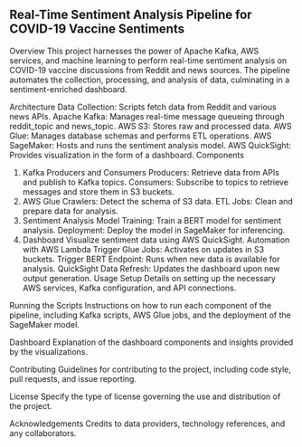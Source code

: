 ## Real-Time Sentiment Analysis Pipeline for COVID-19 Vaccine Sentiments
Overview
This project harnesses the power of Apache Kafka, AWS services, and machine learning to perform real-time sentiment analysis on COVID-19 vaccine discussions from Reddit and news sources. The pipeline automates the collection, processing, and analysis of data, culminating in a sentiment-enriched dashboard.

Architecture
Data Collection: Scripts fetch data from Reddit and various news APIs.
Apache Kafka: Manages real-time message queueing through reddit_topic and news_topic.
AWS S3: Stores raw and processed data.
AWS Glue: Manages database schemas and performs ETL operations.
AWS SageMaker: Hosts and runs the sentiment analysis model.
AWS QuickSight: Provides visualization in the form of a dashboard.
Components
1. Kafka Producers and Consumers
Producers: Retrieve data from APIs and publish to Kafka topics.
Consumers: Subscribe to topics to retrieve messages and store them in S3 buckets.
2. AWS Glue
Crawlers: Detect the schema of S3 data.
ETL Jobs: Clean and prepare data for analysis.
3. Sentiment Analysis
Model Training: Train a BERT model for sentiment analysis.
Deployment: Deploy the model in SageMaker for inferencing.
4. Dashboard
Visualize sentiment data using AWS QuickSight.
Automation with AWS Lambda
Trigger Glue Jobs: Activates on updates in S3 buckets.
Trigger BERT Endpoint: Runs when new data is available for analysis.
QuickSight Data Refresh: Updates the dashboard upon new output generation.
Usage
Setup
Details on setting up the necessary AWS services, Kafka configuration, and API connections.

Running the Scripts
Instructions on how to run each component of the pipeline, including Kafka scripts, AWS Glue jobs, and the deployment of the SageMaker model.

Dashboard
Explanation of the dashboard components and insights provided by the visualizations.

Contributing
Guidelines for contributing to the project, including code style, pull requests, and issue reporting.

License
Specify the type of license governing the use and distribution of the project.

Acknowledgements
Credits to data providers, technology references, and any collaborators.
